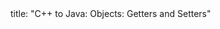 <frontmatter>
title: "C++ to Java: Objects: Getters and Setters"
</frontmatter>

<include src="navbar.md" boilerplate />

<include src="unit-inPage-asFlat.md" boilerplate />